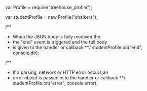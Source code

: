 var Profile = require("treehouse_profile");

var studentProfile = new Profile("chalkers");

/**
* When the JSON body is fully received the 
* the "end" event is triggered and the full body
* is given to the handler or callback
**/
studentProfile.on("end", console.dir);

/**
* If a parsing, network or HTTP error occurs an
* error object is passed in to the handler or callback
**/
studentProfile.on("error", console.error);
